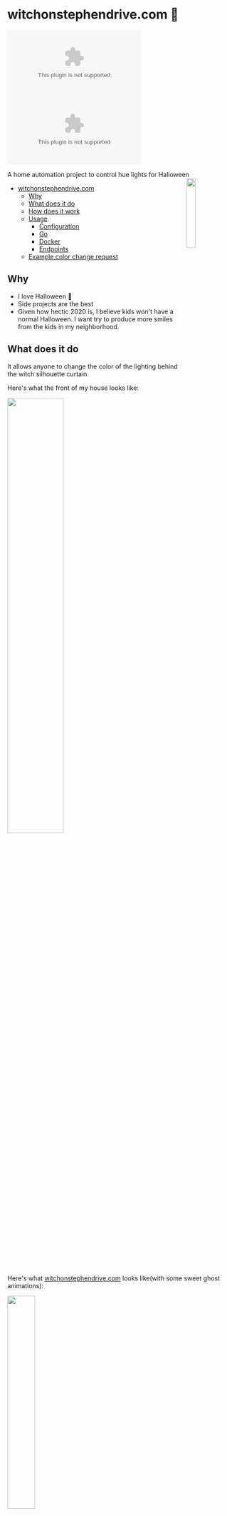 # witchonstephendrive.com 🧹

[![PkgGoDev](https://pkg.go.dev/badge/github.com/circa10a/witchonstephendrive.com)](https://pkg.go.dev/github.com/circa10a/witchonstephendrive.com?tab=overview)
[![Go Report Card](https://goreportcard.com/badge/github.com/circa10a/witchonstephendrive.com)](https://goreportcard.com/report/github.com/circa10a/witchonstephendrive.com)

A home automation project to control hue lights for Halloween <img src="https://raw.githubusercontent.com/egonelbre/gophers/10cc13c5e29555ec23f689dc985c157a8d4692ab/vector/fairy-tale/witch-too-much-candy.svg" align="right" width="20%" height="20%"/>

- [witchonstephendrive.com](#witchonstephendrivecom---)
  * [Why](#why)
  * [What does it do](#what-does-it-do)
  * [How does it work](#how-does-it-work)
  * [Usage](#usage)
    + [Configuration](#configuration)
    + [Go](#go)
    + [Docker](#docker)
    + [Endpoints](#endpoints)
  * [Example color change request](#example-color-change-request)

## Why

- I love Halloween 🎃
- Side projects are the best
- Given how hectic 2020 is, I believe kids won't have a normal Halloween. I want try to produce more smiles from the kids in my neighborhood.

## What does it do

It allows anyone to change the color of the lighting behind the witch silhouette curtain

Here's what the front of my house looks like:

<img src="https://i.imgur.com/hQE6u6h.jpg" width="50%" height="50%"/>

Here's what [witchonstephendrive.com](https://witchonstephendrive.com) looks like(with some sweet ghost animations):

<img src="https://i.imgur.com/DR3xuHO.png" width="35%" height="35%"/>

## How does it work

1. Uses [Caddy](https://github.com/caddyserver/caddy) as a reverse proxy to the `witch` app for TLS termination([let's encrypt](https://letsencrypt.org/)).
2. The `witch` app is a Go backend powered by [gofiber](https://github.com/gofiber/fiber) that serves a vanilla html/css/js front end and has a `/:color` route.
3. Once a `/:color` route is hit via a `POST` request, the `witch` app uses the [huego](https://github.com/amimof/huego) library for manipulating the state of the philips hue multicolor bulbs. The hue bridge endpoint on your network is automatically discovered.

## Usage

### Configuration

|             |                                                                       |                      |                        |           |               |
|-------------|-----------------------------------------------------------------------|----------------------|------------------------|-----------|---------------|
| Name        | Description                                                           | Environment Variable | Command Line Argument  | Required  | Default       |
| PORT        | Port for web server to listen on                                      | `PORT`               | NONE                   | `false`   | `8080`        |
| HUE_USER    | Philips Hue API User/Token                                            | `HUE_USER`           | `--hue-user`           | `true`    | None          |
| HUE_LIGHTS  | Light ID's to change color of                                         | `HUE_LIGHTS`         | `--hue-lights`         | `true`    | None          |
| METRICS     | Enables prometheus metrics on `/metrics`(unset for false)             | `METRICS`            | `--metrics`            | `false`   | `true`        |


### Go

```bash
go build -o witch .
./witch --hue-user <YOUR_TOKEN> --lights "1 2 3"
```

### Docker

> Be sure to update `HUE_USER` and `HUE_LIGHTS` in `docker-compose.yml`

```bash
docker-compose up -d
```

### Endpoints

|             |                                                                                                   |        |
|-------------|---------------------------------------------------------------------------------------------------|--------|
| Route       | Description                                                                                       | Method |
| `/`         | Serves static content in `./public`                                                               | `GET`  |
| `/:color`   | Changes color of hue lights                                                                       | `POST` |
| `/health`   | Reports a JSON status that application is up                                                      | `GET`  |
| `/metrics`  | Serves prometheus metrics using [gofiber middleware](https://github.com/ansrivas/fiberprometheus) | `GET`  |

## Example color change request

```bash
curl -X POST http://localhost:8080/red
```

